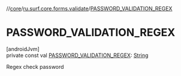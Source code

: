 //[core](../../index.md)/[ru.surf.core.forms.validate](index.md)/[PASSWORD_VALIDATION_REGEX](-p-a-s-s-w-o-r-d_-v-a-l-i-d-a-t-i-o-n_-r-e-g-e-x.md)

# PASSWORD_VALIDATION_REGEX

[androidJvm]\
private const val [PASSWORD_VALIDATION_REGEX](-p-a-s-s-w-o-r-d_-v-a-l-i-d-a-t-i-o-n_-r-e-g-e-x.md): [String](https://kotlinlang.org/api/latest/jvm/stdlib/kotlin/-string/index.html)

Regex check password
